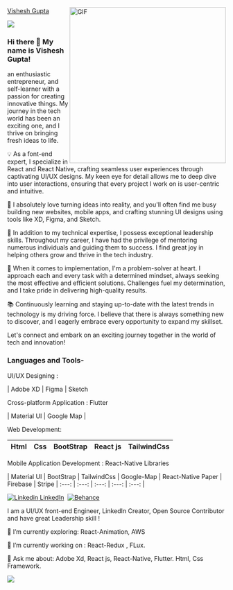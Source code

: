 <img align="right" alt="GIF" src="https://media.giphy.com/media/5x1tfz1wRP5HHwDbf2/giphy.gif" width="360"/>

<div class="badge-base LI-profile-badge" data-locale="en_US" data-size="medium" data-theme="dark" data-type="VERTICAL" data-vanity="vishesh-gupta-82730615a" data-version="v1"><a class="badge-base__link LI-simple-link" href="https://in.linkedin.com/in/vishesh-gupta-82730615a?trk=profile-badge">Vishesh Gupta</a></div>

![](https://komarev.com/ghpvc/?username=guptavishesh143&style=flat-square)


### Hi there 👋 My name is Vishesh Gupta! 
an enthusiastic entrepreneur, and self-learner with a passion for creating innovative things. My journey in the tech world has been an exciting one, and I thrive on bringing fresh ideas to life.

💡 As a font-end expert, I specialize in React and React Native, crafting seamless user experiences through captivating UI/UX designs. My keen eye for detail allows me to deep dive into user interactions, ensuring that every project I work on is user-centric and intuitive.

🚀 I absolutely love turning ideas into reality, and you'll often find me busy building new websites, mobile apps, and crafting stunning UI designs using tools like XD, Figma, and Sketch.

🌟 In addition to my technical expertise, I possess exceptional leadership skills. Throughout my career, I have had the privilege of mentoring numerous individuals and guiding them to success. I find great joy in helping others grow and thrive in the tech industry.

💪 When it comes to implementation, I'm a problem-solver at heart. I approach each and every task with a determined mindset, always seeking the most effective and efficient solutions. Challenges fuel my determination, and I take pride in delivering high-quality results.

📚 Continuously learning and staying up-to-date with the latest trends in technology is my driving force. I believe that there is always something new to discover, and I eagerly embrace every opportunity to expand my skillset.

Let's connect and embark on an exciting journey together in the world of tech and innovation!

### Languages and Tools-

UI/UX Designing :

| Adobe XD | Figma | Sketch

Cross-platform Application : Flutter

| Material UI | Google Map |

Web Development: 

| Html  | Css  | BootStrap  | React js | TailwindCss |
| :---: | :---: | :---: | :---: | :---: |

Mobile Application Development : React-Native Libraries 

| Material UI | BootStrap | TailwindCss | Google-Map | React-Native Paper | Firebase | Stripe 
| :---: | :---: | :---: | :---: | :---: |


[![Linkedin](https://i.stack.imgur.com/gVE0j.png) LinkedIn](https://www.linkedin.com/in/vishesh-gupta-82730615a/)&nbsp; 
[![Behance]()](https://www.behance.net/guptavishesh143)

I am a UI/UX front-end Engineer, LinkedIn Creator, Open Source Contributor and have great Leadership skill ! 

🌱 I’m currently exploring: React-Animation, AWS 

🔭 I’m currently working on : React-Redux , FLux.

💬 Ask me about: Adobe Xd, React js, React-Native, Flutter. Html, Css Framework.

![](https://github-readme-stats.vercel.app/api?username=guptavishesh143&show_icons=true&line_height=30)
